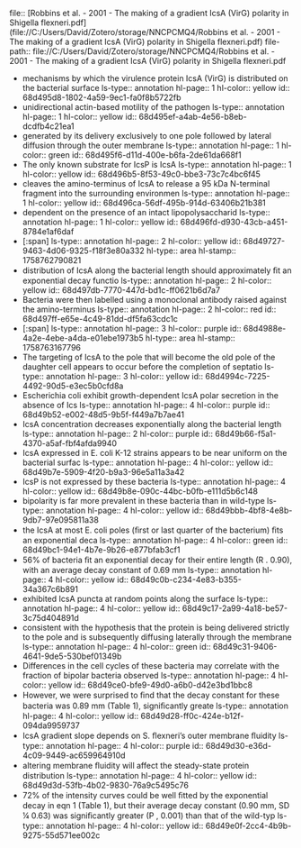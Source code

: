 file:: [Robbins et al. - 2001 - The making of a gradient IcsA (VirG) polarity in Shigella flexneri.pdf](file://C:/Users/David/Zotero/storage/NNCPCMQ4/Robbins et al. - 2001 - The making of a gradient IcsA (VirG) polarity in Shigella flexneri.pdf)
file-path:: file://C:/Users/David/Zotero/storage/NNCPCMQ4/Robbins et al. - 2001 - The making of a gradient IcsA (VirG) polarity in Shigella flexneri.pdf

- mechanisms by which the virulence protein IcsA (VirG) is distributed on the bacterial surface
  ls-type:: annotation
  hl-page:: 1
  hl-color:: yellow
  id:: 68d495d8-1802-4a59-9ec1-fa0f8b5722fb
- unidirectional actin-based motility of the pathogen
  ls-type:: annotation
  hl-page:: 1
  hl-color:: yellow
  id:: 68d495ef-a4ab-4e56-b8eb-dcdfb4c21ea1
- generated by its delivery exclusively to one pole followed by lateral diffusion through the outer membrane
  ls-type:: annotation
  hl-page:: 1
  hl-color:: green
  id:: 68d495f6-d11d-400e-b6fa-2de61da668f1
- The only known substrate for IcsP is IcsA
  ls-type:: annotation
  hl-page:: 1
  hl-color:: yellow
  id:: 68d496b5-8f53-49c0-bbe3-73c7c4bc6f45
- cleaves the amino-terminus of IcsA to release a 95 kDa N-terminal fragment into the surrounding environmen
  ls-type:: annotation
  hl-page:: 1
  hl-color:: yellow
  id:: 68d496ca-56df-495b-914d-63406b21b381
- dependent on the presence of an intact lipopolysaccharid
  ls-type:: annotation
  hl-page:: 1
  hl-color:: yellow
  id:: 68d496fd-d930-43cb-a451-8784e1af6daf
- [:span]
  ls-type:: annotation
  hl-page:: 2
  hl-color:: yellow
  id:: 68d49727-9463-4d06-9325-f18f3e80a332
  hl-type:: area
  hl-stamp:: 1758762790821
- distribution of IcsA along the bacterial length should approximately ﬁt an exponential decay functio
  ls-type:: annotation
  hl-page:: 2
  hl-color:: yellow
  id:: 68d497db-7770-447d-bd1c-ff0621b6d7a7
- Bacteria were then labelled using a monoclonal antibody raised against the amino-terminus
  ls-type:: annotation
  hl-page:: 2
  hl-color:: red
  id:: 68d497ff-e65e-4c49-81dd-df5fa63cdc1c
- [:span]
  ls-type:: annotation
  hl-page:: 3
  hl-color:: purple
  id:: 68d4988e-4a2e-4ebe-a4da-e01ebe1973b5
  hl-type:: area
  hl-stamp:: 1758763167796
- The targeting of IcsA to the pole that will become the old pole of the daughter cell appears to occur before the completion of septatio
  ls-type:: annotation
  hl-page:: 3
  hl-color:: yellow
  id:: 68d4994c-7225-4492-90d5-e3ec5b0cfd8a
- Escherichia coli exhibit growth-dependent IcsA polar secretion in the absence of Ics
  ls-type:: annotation
  hl-page:: 4
  hl-color:: purple
  id:: 68d49b52-e002-48d5-9b5f-f449a7b7ae41
- IcsA concentration decreases exponentially along the bacterial length
  ls-type:: annotation
  hl-page:: 2
  hl-color:: purple
  id:: 68d49b66-f5a1-4370-a5af-fbf4afda9940
- IcsA expressed in E. coli K-12 strains appears to be near uniform on the bacterial surfac
  ls-type:: annotation
  hl-page:: 4
  hl-color:: yellow
  id:: 68d49b7e-5909-4f20-b9a3-96e5a11a3a42
- IcsP is not expressed by these bacteria
  ls-type:: annotation
  hl-page:: 4
  hl-color:: yellow
  id:: 68d49b8e-090c-44bc-b0fb-e111d5b6c148
- bipolarity is far more prevalent in these bacteria than in wild-type
  ls-type:: annotation
  hl-page:: 4
  hl-color:: yellow
  id:: 68d49bbb-4bf8-4e8b-9db7-97e095811a38
- the IcsA at most E. coli poles (ﬁrst or last quarter of the bacterium) ﬁts an exponential deca
  ls-type:: annotation
  hl-page:: 4
  hl-color:: green
  id:: 68d49bc1-94e1-4b7e-9b26-e877bfab3cf1
- 56% of bacteria ﬁt an exponential decay for their entire length (R . 0.90), with an average decay constant of 0.69 mm
  ls-type:: annotation
  hl-page:: 4
  hl-color:: yellow
  id:: 68d49c0b-c234-4e83-b355-34a367c6b891
- exhibited IcsA puncta at random points along the surface
  ls-type:: annotation
  hl-page:: 4
  hl-color:: yellow
  id:: 68d49c17-2a99-4a18-be57-3c75d404891d
- consistent with the hypothesis that the protein is being delivered strictly to the pole and is subsequently diffusing laterally through the membrane
  ls-type:: annotation
  hl-page:: 4
  hl-color:: green
  id:: 68d49c31-9406-4641-9de5-530bef01349b
- Differences in the cell cycles of these bacteria may correlate with the fraction of bipolar bacteria observed
  ls-type:: annotation
  hl-page:: 4
  hl-color:: yellow
  id:: 68d49ce0-bfe9-49d0-a6b0-d42e3bd1bbc8
- However, we were surprised to ﬁnd that the decay constant for these bacteria was 0.89 mm (Table 1), signiﬁcantly greate
  ls-type:: annotation
  hl-page:: 4
  hl-color:: yellow
  id:: 68d49d28-ff0c-424e-b12f-094da9959737
- IcsA gradient slope depends on S. ﬂexneri’s outer membrane ﬂuidity
  ls-type:: annotation
  hl-page:: 4
  hl-color:: purple
  id:: 68d49d30-e36d-4c09-9449-ac659964910d
- altering membrane ﬂuidity will affect the steady-state protein distribution
  ls-type:: annotation
  hl-page:: 4
  hl-color:: yellow
  id:: 68d49d3d-53fb-4b02-9830-76a9c5495c76
- 72% of the intensity curves could be well ﬁtted by the exponential decay in eqn 1 (Table 1), but their average decay constant (0.90 mm, SD ¼ 0.63) was signiﬁcantly greater (P , 0.001) than that of the wild-typ
  ls-type:: annotation
  hl-page:: 4
  hl-color:: yellow
  id:: 68d49e0f-2cc4-4b9b-9275-55d571ee002c